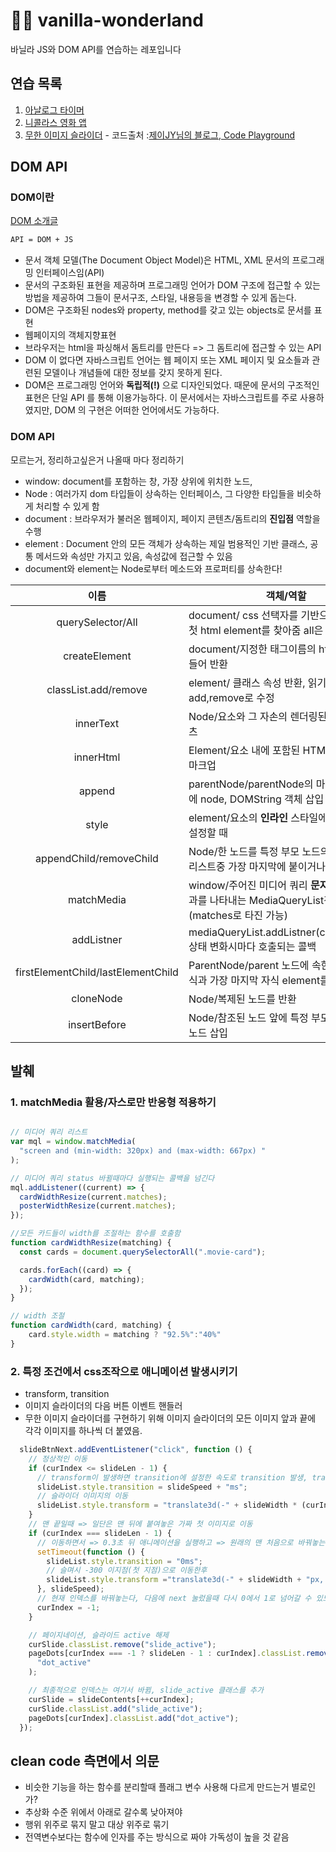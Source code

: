 # 👩‍🎤 vanilla-wonderland

바닐라 JS와 DOM API를 연습하는 레포입니다

## 연습 목록

1. [아날로그 타이머](https://github.com/max-kim-tutorial/vanilla-wonderland/tree/master/001_timer) 
2. [니콜라스 영화 앱](https://github.com/max-kim-tutorial/vanilla-wonderland/tree/master/002_movieApp) 
3. [무한 이미지 슬라이더](https://im-developer.tistory.com/97) - 코드출처 :[제이JY님의 블로그, Code Playground](https://im-developer.tistory.com/97)

## DOM API

### DOM이란
[DOM 소개글](https://developer.mozilla.org/ko/docs/Web/API/Document_Object_Model/%EC%86%8C%EA%B0%9C)
```bash
API = DOM + JS
```
- 문서 객체 모델(The Document Object Model)은 HTML, XML 문서의 프로그래밍 인터페이스임(API)
- 문서의 구조화된 표현을 제공하며 프로그래밍 언어가 DOM 구조에 접근할 수 있는 방법을 제공하여 그들이 문서구조, 스타일, 내용등을 변경할 수 있게 돕는다.
- DOM은 구조화된 nodes와 property, method를 갖고 있는 objects로 문서를 표현
- 웹페이지의 객체지향표현
- 브라우저는 html을 파싱해서 돔트리를 만든다 => 그 돔트리에 접근할 수 있는 API
- DOM 이 없다면 자바스크립트 언어는 웹 페이지 또는 XML 페이지 및 요소들과 관련된 모델이나 개념들에 대한 정보를 갖지 못하게 된다. 
- DOM은 프로그래밍 언어와 **독립적(!)** 으로 디자인되었다. 때문에 문서의 구조적인 표현은 단일 API 를 통해 이용가능하다.  이 문서에서는 자바스크립트를 주로 사용하였지만, DOM 의 구현은 어떠한 언어에서도 가능하다. 


### DOM API

모르는거, 정리하고싶은거 나올때 마다 정리하기

- window: document를 포함하는 창, 가장 상위에 위치한 노드, 
- Node : 여러가지 dom 타입들이 상속하는 인터페이스, 그 다양한 타입들을 비슷하게 처리할 수 있게 함
- document : 브라우저가 불러온 웹페이지, 페이지 콘텐츠/돔트리의 **진입점** 역할을 수행
- element : Document 안의 모든 객체가 상속하는 제일 범용적인 기반 클래스, 공통 메서드와 속성만 가지고 있음, 속성값에 접근할 수 있음
- document와 element는 Node로부터 메소드와 프로퍼티를 상속한다!

|                이름                | 객체/역할                                                                                               |
|:----------------------------------:|---------------------------------------------------------------------------------------------------------|
|         querySelector/All          | document/ css 선택자를 기반으로 일치하는 첫 html element를 찾아줌 all은 다찾아줌                        |
|           createElement            | document/지정한 태그이름의 html 요소를 만들어 반환                                                      |
|        classList.add/remove        | element/ 클래스 속성 반환, 읽기전용 객체, add,remove로 수정                                             |
|             innerText              | Node/요소와 그 자손의 렌더링된 텍스트 콘텐츠                                                            |
|             innerHtml              | Element/요소 내에 포함된 HTML/XML 같은 마크업                                                           |
|               append               | parentNode/parentNode의 마지막 자식 뒤에 node, DOMString 객체 삽입                                      |
|               style                | element/요소의 **인라인** 스타일에 접근하거나 설정할 때                                                 |
|      appendChild/removeChild       | Node/한 노드를 특정 부모 노드의 자식 노드 리스트중 가장 마지막에 붙이거나 찾아 삭제                     |
|             matchMedia             | window/주어진 미디어 쿼리 **문자열**의 분석 결과를 나타내는 MediaQueryList객체반환(matches로 타진 가능) |
|             addListner             | mediaQueryList.addListner(callback)/mql상태 변화시마다 호출되는 콜백                                    |
| firstElementChild/lastElementChild | ParentNode/parent 노드에 속한 가장 첫 자식과 가장 마지막 자식 element를 리턴                            |
|             cloneNode              | Node/복제된 노드를 반환                                                                                 |
|            insertBefore            | Node/참조된 노드 앞에 특정 부모 노드의 자식노드 삽입                                                    |


## 발췌

### 1. matchMedia 활용/자스로만 반응형 적용하기

```js

// 미디어 쿼리 리스트
var mql = window.matchMedia(
  "screen and (min-width: 320px) and (max-width: 667px) "
);

// 미디어 쿼리 status 바뀔때마다 실행되는 콜백을 넘긴다
mql.addListener((current) => {
  cardWidthResize(current.matches);
  posterWidthResize(current.matches);
});

//모든 카드들이 width를 조절하는 함수를 호출함
function cardWidthResize(matching) {
  const cards = document.querySelectorAll(".movie-card");

  cards.forEach((card) => {
    cardWidth(card, matching);
  });
}

// width 조절
function cardWidth(card, matching) {
    card.style.width = matching ? "92.5%":"40%"
}
```

### 2. 특정 조건에서 css조작으로 애니메이션 발생시키기

- transform, transition
- 이미지 슬라이더의 다음 버튼 이벤트 핸들러
- 무한 이미지 슬라이더를 구현하기 위해 이미지 슬라이더의 모든 이미지 앞과 끝에 각각 이미지를 하나씩 더 붙였음.

```js
  slideBtnNext.addEventListener("click", function () {
    // 정상적인 이동
    if (curIndex <= slideLen - 1) {
      // transform이 발생하면 transition에 설정한 속도로 transition 발생, transform 0ms 이런식으로 넣어줘도 될듯
      slideList.style.transition = slideSpeed + "ms";
      // 슬라이더 이미지의 이동
      slideList.style.transform = "translate3d(-" + slideWidth * (curIndex + 2) + "px, 0px, 0px)";
    }
    // 맨 끝일때 => 일단은 맨 뒤에 붙여놓은 가짜 첫 이미지로 이동
    if (curIndex === slideLen - 1) {
      // 이동하면서 => 0.3초 뒤 애니메이션을 실행하고 => 원래의 맨 처음으로 바꿔놓는다
      setTimeout(function () {
        slideList.style.transition = "0ms";
        // 슬며시 -300 이지점(첫 지점)으로 이동한후
        slideList.style.transform ="translate3d(-" + slideWidth + "px, 0px, 0px)";
      }, slideSpeed);
      // 현재 인덱스를 바꿔놓는다, 다음에 next 눌렀을때 다시 0에서 1로 넘어갈 수 있도록
      curIndex = -1;
    }

    // 페이지네이션, 슬라이드 active 해제
    curSlide.classList.remove("slide_active");
    pageDots[curIndex === -1 ? slideLen - 1 : curIndex].classList.remove(
      "dot_active"
    );

    // 최종적으로 인덱스는 여기서 바뀜, slide_active 클래스를 추가
    curSlide = slideContents[++curIndex];
    curSlide.classList.add("slide_active");
    pageDots[curIndex].classList.add("dot_active");
  });
```

## clean code 측면에서 의문

- 비슷한 기능을 하는 함수를 분리할때 플래그 변수 사용해 다르게 만드는거 별로인가?
- 추상화 수준 위에서 아래로 갈수록 낮아져야
- 행위 위주로 묶지 말고 대상 위주로 묶기
- 전역변수보다는 함수에 인자를 주는 방식으로 짜야 가독성이 높을 것 같음